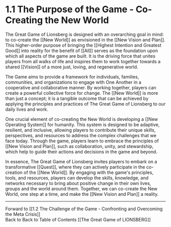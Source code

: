 # 1.1 The Purpose of the Game - Co-Creating the New World

The Great Game of Lionsberg is designed with an overarching goal in mind: to co-create the [[New World]] as envisioned in the [[New Vision and Plan]]. This higher-order purpose of bringing the [[Highest Intention and Greatest Good]] into reality for the benefit of [[All]] serves as the foundation upon which all aspects of the game are built. It is the driving force that unites players from all walks of life and inspires them to work together towards a shared [[Vision]] of a more just, loving, and regenerative world. 

The Game aims to provide a framework for individuals, families, communities, and organizations to engage with One Another in a cooperative and collaborative manner. By working together, players can create a powerful collective force for change. The [[New World]] is more than just a concept; it is a tangible outcome that can be achieved by applying the principles and practices of The Great Game of Lionsberg to our daily lives and work. 

One crucial element of co-creating the New World is developing a [[New Operating System]] for humanity. This system is designed to be adaptive, resilient, and inclusive, allowing players to contribute their unique skills, perspectives, and resources to address the complex challenges that we face today. Through the game, players learn to embrace the principles of [[New Vision and Plan]], such as collaboration, unity, and stewardship, which help to guide their actions and decisions in the game and beyond.

In essence, The Great Game of Lionsberg invites players to embark on a transformative [[Quest]], where they can actively participate in the co-creation of the [[New World]]. By engaging with the game's principles, tools, and resources, players can develop the skills, knowledge, and networks necessary to bring about positive change in their own lives, groups and the world around them. Together, we can co-create the New World, one step at a time, and make the [[New Vision and Plan]] a reality. 

____

Forward to [[1.2 The Challenge of the Game - Confronting and Overcoming the Meta Crisis]]  
Back to 
Back to Table of Contents [[The Great Game of LIONSBERG]]  